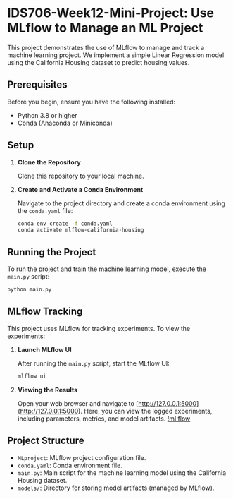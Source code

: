 # IDS706-Week12-Mini-Project: Use MLflow to Manage an ML Project

This project demonstrates the use of MLflow to manage and track a machine learning project. We implement a simple Linear Regression model using the California Housing dataset to predict housing values.

## Prerequisites

Before you begin, ensure you have the following installed:
- Python 3.8 or higher
- Conda (Anaconda or Miniconda)

## Setup

1. **Clone the Repository**
   
   Clone this repository to your local machine.

2. **Create and Activate a Conda Environment**

   Navigate to the project directory and create a conda environment using the `conda.yaml` file:
   
   ```bash
   conda env create -f conda.yaml
   conda activate mlflow-california-housing
   ```

## Running the Project

To run the project and train the machine learning model, execute the `main.py` script:

```bash
python main.py
```

## MLflow Tracking

This project uses MLflow for tracking experiments. To view the experiments:

1. **Launch MLflow UI**

   After running the `main.py` script, start the MLflow UI:

   ```bash
   mlflow ui
   ```

2. **Viewing the Results**

   Open your web browser and navigate to [http://127.0.0.1:5000](http://127.0.0.1:5000). Here, you can view the logged experiments, including parameters, metrics, and model artifacts.
   [!ml flow](pic.png)

## Project Structure

- `MLproject`: MLflow project configuration file.
- `conda.yaml`: Conda environment file.
- `main.py`: Main script for the machine learning model using the California Housing dataset.
- `models/`: Directory for storing model artifacts (managed by MLflow).